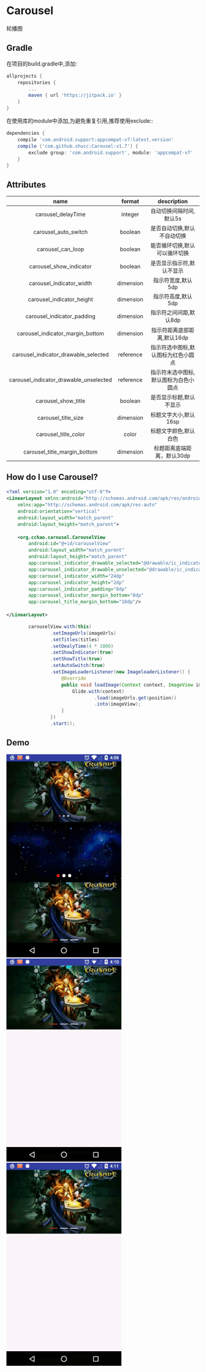 # Carousel

轮播图

## Gradle

在项目的build.gradle中,添加:
```groovy
allprojects {
    repositories {
        ...
        maven { url 'https://jitpack.io' }
    }
}
```

在使用库的module中添加,为避免重复引用,推荐使用exclude::
```groovy
dependencies {
    compile 'com.android.support:appcompat-v7:latest.version'
    compile ('com.github.shucc:Carousel:v1.7') {
        exclude group: 'com.android.support', module: 'appcompat-v7'
    }
}
```

## Attributes

|name|format|description|
|:---:|:---:|:---:|
| carousel_delayTime | integer | 自动切换间隔时间,默认5s
| carousel_auto_switch | boolean | 是否自动切换,默认不自动切换
| carousel_can_loop | boolean | 能否循环切换,默认可以循环切换
| carousel_show_indicator | boolean | 是否显示指示符,默认不显示
| carousel_indicator_width | dimension | 指示符宽度,默认5dp
| carousel_indicator_height | dimension | 指示符高度,默认5dp
| carousel_indicator_padding | dimension | 指示符之间间距,默认8dp
| carousel_indicator_margin_bottom | dimension | 指示符距离底部距离,默认16dp
| carousel_indicator_drawable_selected | reference | 指示符选中图标,默认图标为红色小圆点
| carousel_indicator_drawable_unselected | reference | 指示符未选中图标,默认图标为白色小圆点
| carousel_show_title | boolean | 是否显示标题,默认不显示
| carousel_title_size | dimension | 标题文字大小,默认16sp
| carousel_title_color | color | 标题文字颜色,默认白色
| carousel_title_margin_bottom | dimension | 标题距离底端距离，默认30dp

## How do I use Carousel?

```xml
<?xml version="1.0" encoding="utf-8"?>
<LinearLayout xmlns:android="http://schemas.android.com/apk/res/android"
    xmlns:app="http://schemas.android.com/apk/res-auto"
    android:orientation="vertical"
    android:layout_width="match_parent"
    android:layout_height="match_parent">

    <org.cchao.carousel.CarouselView
        android:id="@+id/carouselView"
        android:layout_width="match_parent"
        android:layout_height="match_parent"
        app:carousel_indicator_drawable_selected="@drawable/ic_indicator_selected"
        app:carousel_indicator_drawable_unselected="@drawable/ic_indicator_unselected"
        app:carousel_indicator_width="24dp"
        app:carousel_indicator_height="2dp"
        app:carousel_indicator_padding="8dp"
        app:carousel_indicator_margin_bottom="8dp"
        app:carousel_title_margin_bottom="18dp"/>

</LinearLayout>
```

```java
        carouselView.with(this)
                .setImageUrls(imageUrls)
                .setTitles(titles)
                .setDealyTime(4 * 1000)
                .setShowIndicator(true)
                .setShowTitle(true)
                .setAutoSwitch(true)
                .setImageLoaderListener(new ImageloaderListener() {
                    @Override
                    public void loadImage(Context context, ImageView imageView, int position) {
                        Glide.with(context)
                                .load(imageUrls.get(position))
                                .into(imageView);
                    }
                })
                .start();
```

## Demo

![](https://github.com/shucc/Carousel/blob/master/demo/demo1.gif)
![](https://github.com/shucc/Carousel/blob/master/demo/demo2.gif)
![](https://github.com/shucc/Carousel/blob/master/demo/demo3.gif)
